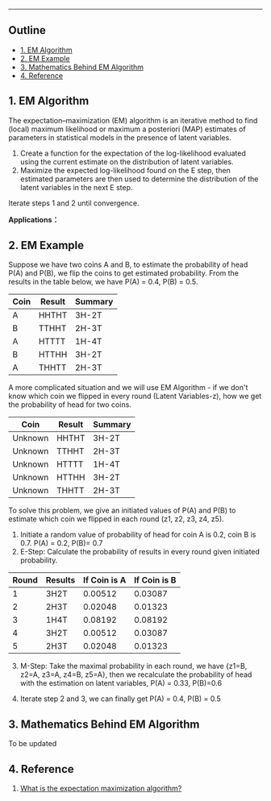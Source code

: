 ------
## Outline
- [1. EM Algorithm](#1-EM-Algorithm)
- [2. EM Example](#2-EM-Example)
- [3. Mathematics Behind EM Algorithm](#2-Mathematics-Behind-EM-Algorithm)
- [4. Reference](#4-Reference)


## 1. EM Algorithm
The expectation–maximization (EM) algorithm is an iterative method to find (local) maximum likelihood or maximum a posteriori (MAP) estimates of parameters in statistical models in the presence of latent variables.

1. Create a function for the expectation of the log-likelihood evaluated using the current estimate on the distribution of latent variables.
2. Maximize the expected log-likelihood found on the E step, then estimated parameters are then used to determine the distribution of the latent variables in the next E step.

Iterate steps 1 and 2 until convergence.

**Applications：**



## 2. EM Example
Suppose we have two coins A and B, to estimate the probability of head P(A) and P(B), we flip the coins to get estimated probability. From the results in the table below, we have P(A) = 0.4, P(B) = 0.5.


| Coin | Result      | Summary    |
| ---- | ---------- | ------- |
| A    | HHTHT| 3H-2T |
| B    | TTHHT | 2H-3T |
| A    | HTTTT | 1H-4T |
| B    | HTTHH | 3H-2T |
| A    | THHTT| 2H-3T |

A more complicated situation and we will use EM Algorithm - if we don't know which coin we flipped in every round (Latent Variables-z), how we get the probability of head for two coins.

| Coin    | Result   | Summary |
| ----    | -------- | ------- |
| Unknown | HHTHT | 3H-2T |
| Unknown | TTHHT | 2H-3T |
| Unknown | HTTTT | 1H-4T |
| Unknown | HTTHH | 3H-2T |
| Unknown | THHTT | 2H-3T |

To solve this problem, we give an initiated values of P(A) and P(B) to estimate which coin we flipped in each round (z1, z2, z3, z4, z5).

1. Initiate a random value of probability of head for coin A is 0.2, coin B is 0.7. P(A) = 0.2, P(B)= 0.7
2. E-Step: Calculate the probability of results in every round given initiated probability.


| Round | Results | If Coin is A  | If Coin is B |
| ----  | ------- | ------------  | ------------ |
| 1     | 3H2T    |  0.00512      | 0.03087      |
| 2     | 2H3T    |  0.02048      | 0.01323      |
| 3     | 1H4T    |  0.08192      | 0.08192      |
| 4     | 3H2T    |  0.00512      | 0.03087      |
| 5     | 2H3T    |  0.02048      | 0.01323      |

3. M-Step: Take the maximal probability in each round, we have {z1=B, z2=A, z3=A, z4=B, z5=A}, then we recalculate the probability of head with the estimation on latent variables,  P(A) = 0.33, P(B)=0.6

4. Iterate step 2 and 3, we can finally get P(A) = 0.4, P(B) = 0.5


## 3. Mathematics Behind EM Algorithm
To be updated



## 4. Reference
1. [What is the expectation maximization algorithm?](https://datajobs.com/data-science-repo/Expectation-Maximization-Primer-[Do-and-Batzoglou].pdf)

